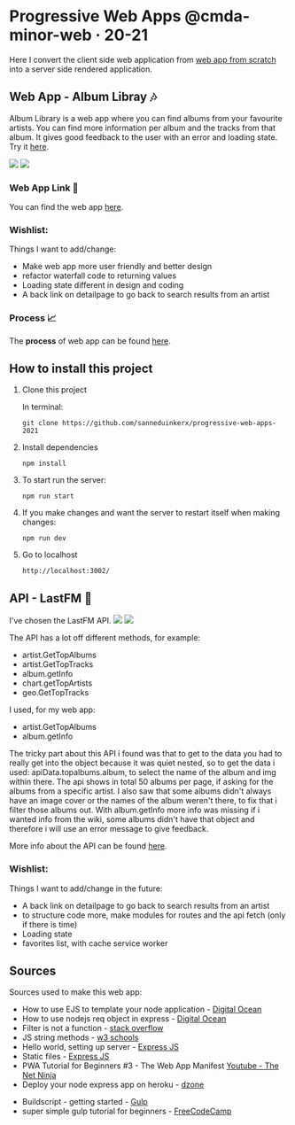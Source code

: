 # Progressive Web Apps @cmda-minor-web · 20-21
Here I convert the client side web application from [web app from scratch](https://github.com/sanneduinkerx/web-app-from-scratch-2021) into a server side rendered application.

## Web App - Album Libray 🎶
Album Library is a web app where you can find albums from your favourite artists. You can find more information per album and the tracks from that album. It gives good feedback to the user with an error and loading state. Try it [here](https://album-library.herokuapp.com/).

![](https://user-images.githubusercontent.com/60745348/109557068-e3014280-7ad7-11eb-92cf-a8288a93ca1d.png)
![](https://user-images.githubusercontent.com/60745348/109557105-ed234100-7ad7-11eb-9f9e-483464c93914.png)

### Web App Link 🔗
You can find the web app [here](https://album-library.herokuapp.com/). 

### Wishlist:
Things I want to add/change:
- Make web app more user friendly and better design
- refactor waterfall code to returning values
- Loading state different in design and coding
- A back link on detailpage to go back to search results from an artist

### Process 📈
The **process** of web app can be found [here](https://github.com/sanneduinkerx/progressive-web-apps-2021/wiki/Week-1---Server-Side-Rendering-%F0%9F%93%A1).

## How to install this project

1. Clone this project 

    In terminal:
    ```
    git clone https://github.com/sanneduinkerx/progressive-web-apps-2021
    ```

2. Install dependencies
    ```
    npm install
    ```

3. To start run the server:
    ```
    npm run start
    ```

4. If you make changes and want the server to restart itself when making changes:
    ```
    npm run dev
    ```

5. Go to localhost
    ```
    http://localhost:3002/
    ```

## API - LastFM 🎵
I've chosen the LastFM API. 
![](https://user-images.githubusercontent.com/60745348/107949699-f9ff4b00-6f95-11eb-9e98-a5ffa4456ba5.png)
![](https://user-images.githubusercontent.com/60745348/111075209-2b146200-84e7-11eb-904d-84078385e15d.png)

The API has a lot off different methods, for example:
- artist.GetTopAlbums
- artist.GetTopTracks
- album.getInfo
- chart.getTopArtists
- geo.GetTopTracks

I used, for my web app:
- artist.GetTopAlbums
- album.getInfo

The tricky part about this API i found was that to get to the data you had to really get into the object because it was quiet nested, so to get the data i used: apiData.topalbums.album, to select the name of the album and img within there. 
The api shows in total 50 albums per page, if asking for the albums from a specific artist.
I also saw that some albums didn't always have an image cover or the names of the album weren't there, to fix that i filter those albums out. With album.getInfo more info was missing if i wanted info from the wiki, some albums didn't have that object and therefore i will use an error message to give feedback.

More info about the API can be found [here](https://www.last.fm/api/intro). 

### Wishlist:
Things I want to add/change in the future:
- A back link on detailpage to go back to search results from an artist
- to structure code more, make modules for routes and the api fetch (only if there is time)
- Loading state
- favorites list, with cache service worker


## Sources
Sources used to make this web app:
- How to use EJS to template your node application - [Digital Ocean](https://www.digitalocean.com/community/tutorials/how-to-use-ejs-to-template-your-node-application)
- How to use nodejs req object in express - [Digital Ocean](https://www.digitalocean.com/community/tutorials/nodejs-req-object-in-expressjs#:~:text=great%2Dwhite%22%20.-,The%20req.,requests%20in%20the%20Express%20server)
- Filter is not a function - [stack overflow](https://stackoverflow.com/questions/55458675/filter-is-not-a-function)
- JS string methods - [w3 schools](https://www.w3schools.com/js/js_string_methods.asp)
- Hello world, setting up server - [Express JS](https://expressjs.com/en/starter/hello-world.html)
- Static files - [Express JS](https://expressjs.com/en/starter/static-files.html)
- PWA Tutorial for Beginners #3 - The Web App Manifest [Youtube - The Net Ninja](https://www.youtube.com/watch?v=AlEdGOLhuM8)
- Deploy your node express app on heroku - [dzone](https://dzone.com/articles/deploy-your-node-express-app-on-heroku-in-8-easy-s)
<!-- - Getting started with compression in Node js - [Digital Ocean](https://www.digitalocean.com/community/tutorials/nodejs-compression) -->
- Buildscript - getting started - [Gulp](https://gulpjs.com/docs/en/getting-started/quick-start)
- super simple gulp tutorial for beginners - [FreeCodeCamp](https://www.freecodecamp.org/news/super-simple-gulp-tutorial-for-beginners-45141974bfe8/)

<!-- PUT IN HERE HOW TO DONWLOAD PROJECT AND RUN IT ON SERVER -->

<!-- Document in your readme.md how you will get the server up and running; git clone && npm start -->

<!-- 
### Week 2 - Progressive Web App 🚀

Goals: Convert application to a Progressive Web App

[Exercises](https://github.com/cmda-minor-web/progressive-web-apps-2021/blob/master/course/week-2.md)  
[Progressive Web Apps - slides Declan Rek](https://github.com/cmda-minor-web/progressive-web-apps-1920/blob/master/course/cmd-2020-progressive-web-apps.pdf)


### Week 3 - Critical Rendering Path 📉 

Doel: Optimize the Critical Rendering Path   
[Exercises](https://github.com/cmda-minor-web/progressive-web-apps-2021/blob/master/course/week-3.md)  
[Critical Rendering Path - slides Declan Rek](https://github.com/cmda-minor-web/progressive-web-apps-1920/blob/master/course/cmd-2020-critical-rendering-path.pdf)
 -->

<!-- Add a link to your live demo in Github Pages 🌐-->

<!-- ☝️ replace this description with a description of your own work -->

<!-- Add a nice image here at the end of the week, showing off your shiny frontend 📸 -->

<!-- Maybe a table of contents here? 📚 -->

<!-- How about a section that describes how to install this project? 🤓 -->

<!-- ...but how does one use this project? What are its features 🤔 -->

<!-- What external data source is featured in your project and what are its properties 🌠 -->

<!-- Maybe a checklist of done stuff and stuff still on your wishlist? ✅ -->

<!-- How about a license here? 📜 (or is it a licence?) 🤷 -->
